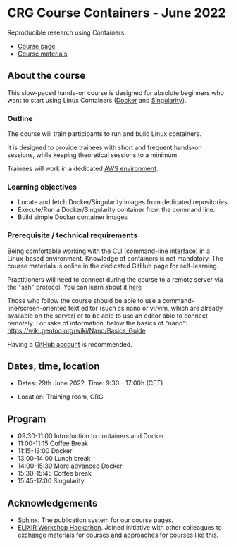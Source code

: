 # CRG Course Containers - June 2022

Reproducible research using Containers

* [Course page](https://github.com/biocorecrg/CRG_Containers_June_2022)
* [Course materials](https://biocorecrg.github.io/CRG_Containers_June_2022)



## About the course

This slow-paced hands-on course is designed for absolute beginners who want to start using Linux Containers ([Docker](https://www.docker.com/) and [Singularity](https://www.apptainer.org/)).

### Outline

The course will train participants to run and build Linux containers.

It is designed to provide trainees with short and frequent hands-on sessions, while keeping theoretical sessions to a minimum.

Trainees will work in a dedicated [AWS environment](https://en.wikipedia.org/wiki/AWS).


### Learning objectives

* Locate and fetch Docker/Singularity images from dedicated repositories.
* Execute/Run a Docker/Singularity container from the command line.
* Build simple Docker container images

### Prerequisite / technical requirements

Being comfortable working with the CLI (command-line interface) in a Linux-based environment.
Knowledge of containers is not mandatory. The course materials is online in the dedicated GitHub page for self-learning.

Practitioners will need to connect during the course to a remote server via the "ssh" protocol. You can learn about it [here](https://www.hostinger.com/tutorials/ssh-tutorial-how-does-ssh-work)

Those who follow the course should be able to use a command-line/screen-oriented text editor (such as nano or vi/vim, which are already available on the server) or to be able to use an editor able to connect remotely. For sake of information, below the basics of "nano":
https://wiki.gentoo.org/wiki/Nano/Basics_Guide

Having a [GitHub account](https://github.com/join) is recommended. 

## Dates, time, location

* Dates: 29th June 2022. Time: 9:30 - 17:00h (CET)

* Location: Training room, CRG
## Program

* 09:30-11:00 Introduction to containers and Docker
* 11:00-11:15 Coffee Break
* 11:15-13:00 Docker
* 13:00-14:00 Lunch break
* 14:00-15:30 More advanced Docker
* 15:30-15:45 Coffee break
* 15:45-17:00 Singularity

## Acknowledgements

* [Sphinx](https://www.sphinx-doc.org/). The publication system for our course pages.
* [ELIXIR Workshop Hackathon](https://github.com/vibbits/containers-workflow-hackathon). Joined initiative with other colleagues to exchange materials for courses and approaches for courses like this.

